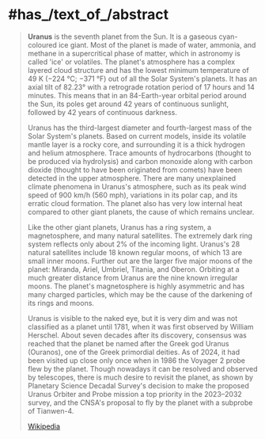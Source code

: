 ﻿---
albedo:
- 0.3
- 0.488
angular_diameter:
- 3.3
- 4.1
apoapsis: 3006318143
apparent_magnitude:
- 5.32
- 5.9
area: 8115600000
argument_of_periapsis: 170.9542763
astronomic_symbol_image:
- "http://commons.wikimedia.org/wiki/Special:FilePath/Uranus%20monogram%20%28fixed%20width%29.svg"
- "http://commons.wikimedia.org/wiki/Special:FilePath/Uranus%20symbol%20%28fixed%20width%29.svg"
child_astronomical_body:
- '[[_Standards/WD/WD~Titania]]'
- '[[_Standards/WD/WD~Oberon]]'
- '[[_Standards/WD/WD~Umbriel]]'
- '[[_Standards/WD/WD~Ariel]]'
- '[[_Standards/WD/WD~Miranda]]'
- '[[_Standards/WD/WD~Cordelia]]'
- '[[_Standards/WD/WD~Ophelia]]'
- '[[_Standards/WD/WD~Bianca]]'
- '[[_Standards/WD/WD~Cressida]]'
- '[[_Standards/WD/WD~Desdemona]]'
- '[[_Standards/WD/WD~Juliet]]'
- '[[_Standards/WD/WD~Portia]]'
- '[[_Standards/WD/WD~Rosalind]]'
- '[[_Standards/WD/WD~Cupid]]'
- '[[_Standards/WD/WD~Belinda]]'
- '[[_Standards/WD/WD~Perdita]]'
- '[[_Standards/WD/WD~Puck]]'
- '[[_Standards/WD/WD~Mab]]'
- '[[_Standards/WD/WD~Francisco]]'
- '[[_Standards/WD/WD~Caliban]]'
- '[[_Standards/WD/WD~Stephano]]'
- '[[_Standards/WD/WD~Trinculo]]'
- '[[_Standards/WD/WD~Sycorax]]'
- '[[_Standards/WD/WD~Margaret]]'
- '[[_Standards/WD/WD~Prospero]]'
- '[[_Standards/WD/WD~Setebos]]'
- '[[_Standards/WD/WD~Ferdinand]]'
- "[[_Standards/WD/WD~ε ring]]"
- "[[_Standards/WD/WD~β ring]]"
- "[[_Standards/WD/WD~ν ring]]"
- "[[_Standards/WD/WD~μ ring]]"
- "[[_Standards/WD/WD~5 ring]]"
- "[[_Standards/WD/WD~4 ring]]"
- "[[_Standards/WD/WD~6 ring]]"
- "[[_Standards/WD/WD~δ ring]]"
- "[[_Standards/WD/WD~γ ring]]"
- "[[_Standards/WD/WD~λ ring]]"
- "[[_Standards/WD/WD~η ring]]"
- "[[_Standards/WD/WD~ζ ring]]"
- "[[_Standards/WD/WD~α ring]]"
Commons_category: "Uranus (planet)"
Commons_gallery: Uranus
declination: -15.175
demonym:
- uranià
- Uranian
- Uranano
density: 1271
described_by_source:
- "[[_Standards/WD/WD~Brockhaus and Efron Encyclopedic Dictionary]]"
- "[[_Standards/WD/WD~Encyclopædia Britannica 11th edition]]"
- "[[_Standards/WD/WD~Ottův slovník naučný]]"
- "[[_Standards/WD/WD~The Nuttall Encyclopædia]]"
- "[[_Standards/WD/WD~Small Brockhaus and Efron Encyclopedic Dictionary]]"
- "[[_Standards/WD/WD~Meyers Konversations-Lexikon, 4th edition (1885–1890)]]"
Dewey_Decimal_Classification:
- 2--9927
- 523.47
diameter: 51118
different_from: '[[_Standards/WD/WD~Uranus]]'
discoverer_or_inventor: "[[_Standards/WD/WD~William Herschel]]"
distance_from_Earth:
- 2600000000
- 3150000000
epoch: '[[_Standards/WD/WD~J2000.0]]'
flattening: 0.0229
has_id_wikidata: Q324
has_part_s_:
- "[[_Standards/WD/WD~atmosphere of Uranus]]"
- "[[_Standards/WD/WD~magnetosphere of Uranus]]"
image: "http://commons.wikimedia.org/wiki/Special:FilePath/Uranus%20Voyager2%20color%20calibrated.png"
instance_of:
- "[[_Standards/WD/WD~outer planet]]"
- "[[_Standards/WD/WD~superior planet]]"
- "[[_Standards/WD/WD~ice giant]]"
location: "[[_Standards/WD/WD~outer Solar System]]"
longitude_of_ascending_node: 74.01692503
magnetic_moment: 3.9e+24
mass: 86810
mean_anomaly: 142.238
named_after:
- '[[_Standards/WD/WD~Uranus]]'
- '[[_Standards/WD/WD~Urania]]'
notation: "[[_Standards/WD/WD~Uranus symbol]]"
OmegaWiki_Defined_Meaning: 382634
orbital_eccentricity: 0.04725744
orbital_inclination:
- 0.77263783
- 1.02
- 6.48
orbital_period:
- 84.0205
- 30688.5
parent_astronomical_body: '[[_Standards/WD/WD~Sun]]'
part_of: "[[_Standards/WD/WD~outer Solar System]]"
periapsis: 2734998229
pronunciation_audio:
- "http://commons.wikimedia.org/wiki/Special:FilePath/It-Urano.ogg"
- "http://commons.wikimedia.org/wiki/Special:FilePath/LL-Q9027%20%28swe%29-Moonhouse-Uranus.wav"
radius:
- 24973
- 25362
- 25559
right_ascension: 257.311
schematic:
- "http://commons.wikimedia.org/wiki/Special:FilePath/Inside%20of%20Urano.jpg"
- "http://commons.wikimedia.org/wiki/Special:FilePath/Uranus-intern-hr-info.png"
semi_major_axis_of_an_orbit:
- 19.18916464
- 2870658186
significant_event:
- "[[_Standards/WD/WD~transit of Uranus from Neptune]]"
- "[[_Standards/WD/WD~discovery of Uranus]]"
site_of_astronomical_discovery: '[[_Standards/WD/WD~Bath]]'
spoken_text_audio: "http://commons.wikimedia.org/wiki/Special:FilePath/Hy-%D5%88%D6%82%D6%80%D5%A1%D5%B6%20%28%D5%B4%D5%B8%D5%AC%D5%B8%D6%80%D5%A1%D5%AF%29.ogg"
Stack_Exchange_tag: "https://astronomy.stackexchange.com/tags/uranus"
surface_gravity: 8.7
synodic_period: 369.66
temperature:
- 49
- 53
- 57
time_of_discovery_or_invention: 1781-03-13
topic_s_main_template: "[[_Standards/WD/WD~Template:Uranus]]"
UMLS_CUI: C0242757
Unicode_character:
- ⛢
- ♅
U_S_National_Archives_Identifier: 10046641
video: "http://commons.wikimedia.org/wiki/Special:FilePath/Uranus%20orientation%201985-2030.gif"
volume_as_quantity: 68330000000000
Wikimedia_outline: "[[_Standards/WD/WD~outline of Uranus]]"
Wolfram_Language_entity_code: "Entity[\"Planet\", \"Uranus\"]"
---

# #has_/text_of_/abstract 

> **Uranus** is the seventh planet from the Sun. It is a gaseous cyan-coloured ice giant. 
> Most of the planet is made of water, ammonia, and methane in a supercritical phase of matter, 
> which in astronomy is called 'ice' or volatiles. 
> The planet's atmosphere has a complex layered cloud structure 
> and has the lowest minimum temperature of 49 K (−224 °C; −371 °F) 
> out of all the Solar System's planets. 
> It has an axial tilt of 82.23°  with a retrograde rotation period of 17 hours and 14 minutes. 
> This means that in an 84-Earth-year orbital period around the Sun, its poles get around 42 years of continuous sunlight, followed by 42 years of continuous darkness.
>
> Uranus has the third-largest diameter and fourth-largest mass of the Solar System's planets. Based on current models, inside its volatile mantle layer is a rocky core, 
> and surrounding it is a thick hydrogen and helium atmosphere. 
> Trace amounts of hydrocarbons (thought to be produced via hydrolysis) 
> and carbon monoxide along with carbon dioxide 
> (thought to have been originated from comets) have been detected in the upper atmosphere. 
> There are many unexplained climate phenomena in Uranus's atmosphere, 
> such as its peak wind speed of 900 km/h (560 mph), variations in its polar cap, 
> and its erratic cloud formation. 
> The planet also has very low internal heat compared to other giant planets, 
> the cause of which remains unclear.
>
> Like the other giant planets, Uranus has a ring system, a magnetosphere, 
> and many natural satellites. 
> The extremely dark ring system reflects only about 2% of the incoming light. 
> Uranus's 28 natural satellites include 18 known regular moons, 
> of which 13 are small inner moons. 
> Further out are the larger five major moons of the planet: 
> Miranda, Ariel, Umbriel, Titania, and Oberon. 
> Orbiting at a much greater distance from Uranus are the nine known irregular moons. 
> The planet's magnetosphere is highly asymmetric and has many charged particles, 
> which may be the cause of the darkening of its rings and moons.
>
> Uranus is visible to the naked eye, but it is very dim 
> and was not classified as a planet until 1781, when it was first observed by William Herschel. 
> About seven decades after its discovery, consensus was reached 
> that the planet be named after the Greek god Uranus (Ouranos), 
> one of the Greek primordial deities. 
> As of 2024, it had been visited up close only once 
> when in 1986 the Voyager 2 probe flew by the planet. 
> Though nowadays it can be resolved and observed by telescopes, 
> there is much desire to revisit the planet, 
> as shown by Planetary Science Decadal Survey's decision 
> to make the proposed Uranus Orbiter and Probe mission 
> a top priority in the 2023–2032 survey, and the CNSA's proposal 
> to fly by the planet with a subprobe of Tianwen-4.
>
> [Wikipedia](https://en.wikipedia.org/wiki/Uranus)








